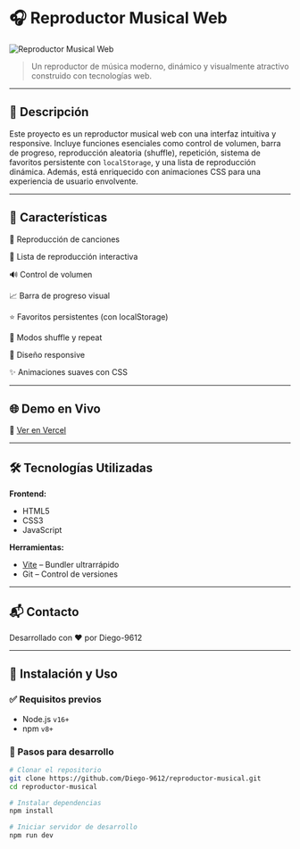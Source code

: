 # 🎧 Reproductor Musical Web

![Reproductor Musical Web](https://github.com/user-attachments/assets/941db8ae-2c24-4a53-b9de-e4084367729f)

> Un reproductor de música moderno, dinámico y visualmente atractivo construido con tecnologías web.

---

## 🎵 Descripción

Este proyecto es un reproductor musical web con una interfaz intuitiva y responsive. Incluye funciones esenciales como control de volumen, barra de progreso, reproducción aleatoria (shuffle), repetición, sistema de favoritos persistente con `localStorage`, y una lista de reproducción dinámica. Además, está enriquecido con animaciones CSS para una experiencia de usuario envolvente.

---

## 🌟 Características
🎵 Reproducción de canciones

📂 Lista de reproducción interactiva

🔊 Control de volumen

📈 Barra de progreso visual

⭐ Favoritos persistentes (con localStorage)

🔁 Modos shuffle y repeat

📱 Diseño responsive

✨ Animaciones suaves con CSS

---

## 🌐 Demo en Vivo

🔗 [Ver en Vercel](https://reproductor-musical-codeweb-studio.vercel.app/)

---

## 🛠️ Tecnologías Utilizadas

**Frontend:**

- HTML5
- CSS3
- JavaScript

**Herramientas:**

- [Vite](https://vitejs.dev/) – Bundler ultrarrápido
- Git – Control de versiones

---
## 📬 Contacto
Desarrollado con ❤️ por Diego-9612

---

## 🚀 Instalación y Uso

### ✅ Requisitos previos

- Node.js `v16+`  
- npm `v8+`

### 🧩 Pasos para desarrollo

```bash
# Clonar el repositorio
git clone https://github.com/Diego-9612/reproductor-musical.git
cd reproductor-musical

# Instalar dependencias
npm install

# Iniciar servidor de desarrollo
npm run dev

